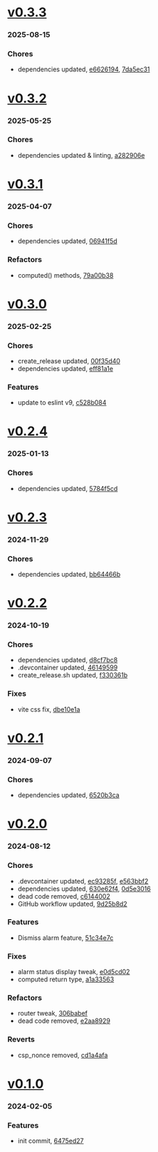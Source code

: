 # <a href='https://github.com/mrjackwills/push_alarm_frontend/releases/tag/v0.3.3'>v0.3.3</a>
### 2025-08-15

### Chores
+ dependencies updated, [e6626194](https://github.com/mrjackwills/push_alarm_frontend/commit/e6626194cac82b63ea3c72910cecfb8fb6e5b337), [7da5ec31](https://github.com/mrjackwills/push_alarm_frontend/commit/7da5ec31241bbcd6953095c8c010a89e8c47e627)

# <a href='https://github.com/mrjackwills/push_alarm_frontend/releases/tag/v0.3.2'>v0.3.2</a>
### 2025-05-25

### Chores
+ dependencies updated & linting, [a282906e](https://github.com/mrjackwills/push_alarm_frontend/commit/a282906ef0606e2e49f7af437c4767e523264828)

# <a href='https://github.com/mrjackwills/push_alarm_frontend/releases/tag/v0.3.1'>v0.3.1</a>
### 2025-04-07

### Chores
+ dependencies updated, [06941f5d](https://github.com/mrjackwills/push_alarm_frontend/commit/06941f5de683acd440e996ade18752454714dea4)

### Refactors
+ computed() methods, [79a00b38](https://github.com/mrjackwills/push_alarm_frontend/commit/79a00b3834edae33bb21c59043dac3682543e1fb)

# <a href='https://github.com/mrjackwills/push_alarm_frontend/releases/tag/v0.3.0'>v0.3.0</a>
### 2025-02-25

### Chores
+ create_release updated, [00f35d40](https://github.com/mrjackwills/push_alarm_frontend/commit/00f35d400fff7032cc55a26c5dc380ef92fe69c3)
+ dependencies updated, [eff81a1e](https://github.com/mrjackwills/push_alarm_frontend/commit/eff81a1ea54d8dcde4f4727984734cc7effe156a)

### Features
+ update to eslint v9, [c528b084](https://github.com/mrjackwills/push_alarm_frontend/commit/c528b0846645f50dae4ac6d5bbaaadb6254f2e01)

# <a href='https://github.com/mrjackwills/push_alarm_frontend/releases/tag/v0.2.4'>v0.2.4</a>
### 2025-01-13

### Chores
+ dependencies updated, [5784f5cd](https://github.com/mrjackwills/push_alarm_frontend/commit/5784f5cd010cf06767159283eef148076f72ad8e)

# <a href='https://github.com/mrjackwills/push_alarm_frontend/releases/tag/v0.2.3'>v0.2.3</a>
### 2024-11-29

### Chores
+ dependencies updated, [bb64466b](https://github.com/mrjackwills/push_alarm_frontend/commit/bb64466b1f3d0927924c865b8c4f4e6365ef652c)

# <a href='https://github.com/mrjackwills/push_alarm_frontend/releases/tag/v0.2.2'>v0.2.2</a>
### 2024-10-19

### Chores
+ dependencies updated, [d8cf7bc8](https://github.com/mrjackwills/push_alarm_frontend/commit/d8cf7bc878bafb5131587aff56863cb90756dbd6)
+ .devcontainer updated, [46149599](https://github.com/mrjackwills/push_alarm_frontend/commit/4614959978a38179ef40caaeb4d372bf612c4cab)
+ create_release.sh updated, [f330361b](https://github.com/mrjackwills/push_alarm_frontend/commit/f330361b17da8e5343b4f229f1929dcafa9f0d6c)

### Fixes
+ vite css fix, [dbe10e1a](https://github.com/mrjackwills/push_alarm_frontend/commit/dbe10e1ab1ac65ab8856d2fd209a27b8657bfedc)

# <a href='https://github.com/mrjackwills/push_alarm_frontend/releases/tag/v0.2.1'>v0.2.1</a>
### 2024-09-07

### Chores
+ dependencies updated, [6520b3ca](https://github.com/mrjackwills/push_alarm_frontend/commit/6520b3caeffabd006b15102a47404e352de66301)

# <a href='https://github.com/mrjackwills/push_alarm_frontend/releases/tag/v0.2.0'>v0.2.0</a>
### 2024-08-12

### Chores
+ .devcontainer updated, [ec93285f](https://github.com/mrjackwills/push_alarm_frontend/commit/ec93285ffef0128cf9f18f7e38f09ae67bc4dee5), [e563bbf2](https://github.com/mrjackwills/push_alarm_frontend/commit/e563bbf245cdfe245b1172593a0916d6f90577e1)
+ dependencies updated, [630e62f4](https://github.com/mrjackwills/push_alarm_frontend/commit/630e62f42f8c2ec7d50613aa39119ac690532d94), [0d5e3016](https://github.com/mrjackwills/push_alarm_frontend/commit/0d5e3016aa0b3fc12824a8daf3b2db32d6cba36b)
+ dead code removed, [c6144002](https://github.com/mrjackwills/push_alarm_frontend/commit/c6144002e8f22278b8ec1b30609a2aa9197de06c)
+ GitHub workflow updated, [9d25b8d2](https://github.com/mrjackwills/push_alarm_frontend/commit/9d25b8d2c59ec3f12ded98b15354763b36d7abdf)

### Features
+ Dismiss alarm feature, [51c34e7c](https://github.com/mrjackwills/push_alarm_frontend/commit/51c34e7c1e6b58067868a3347bfd2e68d373b47a)

### Fixes
+ alarm status display tweak, [e0d5cd02](https://github.com/mrjackwills/push_alarm_frontend/commit/e0d5cd02b9cc9d332480a8cccb7989620a889469)
+ computed return type, [a1a33563](https://github.com/mrjackwills/push_alarm_frontend/commit/a1a33563174a35a862e03d88e4bd52be95bef2b9)

### Refactors
+ router tweak, [306babef](https://github.com/mrjackwills/push_alarm_frontend/commit/306babef2300727c9ce2de6def4f780481d9047b)
+ dead code removed, [e2aa8929](https://github.com/mrjackwills/push_alarm_frontend/commit/e2aa8929ad1844bfedb51a590b0723c88602c2c0)

### Reverts
+ csp_nonce removed, [cd1a4afa](https://github.com/mrjackwills/push_alarm_frontend/commit/cd1a4afa3d18eecdab8ff52cfc9a1e564d8082d4)

# <a href='https://github.com/mrjackwills/push_alarm_frontend/releases/tag/v0.1.0'>v0.1.0</a>
### 2024-02-05

### Features
+ init commit, [6475ed27](https://github.com/mrjackwills/push_alarm_frontend/commit/6475ed27697adc1c43d97db96e6ccf798ccc3e60)
